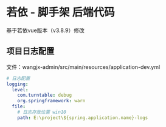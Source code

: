 # 若依 - 脚手架 后端代码

基于若依vue版本（v3.8.9）修改

## 项目日志配置

文件：wangjx-admin/src/main/resources/application-dev.yml

```yaml
# 日志配置
logging:
  level:
    com.turntable: debug
    org.springframework: warn
  file:
    # 日志存放位置 win10
    path: E:\project\${spring.application.name}-logs

```